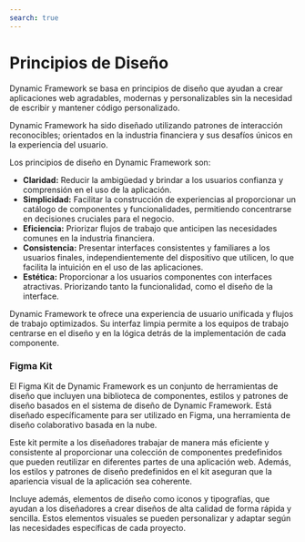 ```yaml
---
search: true
---
```


# Principios de Diseño

Dynamic Framework se basa en principios de diseño que ayudan a crear aplicaciones web agradables, modernas y personalizables sin la necesidad de escribir y mantener código personalizado.

Dynamic Framework ha sido diseñado utilizando patrones de interacción reconocibles; orientados en la industria financiera y sus desafíos únicos en la experiencia del usuario.

Los principios de diseño en Dynamic Framework son:
- **Claridad:** Reducir la ambigüedad y brindar a los usuarios confianza y comprensión en el uso de la aplicación.
- **Simplicidad:** Facilitar la construcción de experiencias al proporcionar un catálogo de componentes y funcionalidades, permitiendo concentrarse en decisiones cruciales para el negocio.
- **Eficiencia:** Priorizar flujos de trabajo que anticipen las necesidades comunes en la industria financiera.
- **Consistencia:** Presentar interfaces consistentes y familiares a los usuarios finales, independientemente del dispositivo que utilicen, lo que facilita la intuición en el uso de las aplicaciones.
- **Estética:** Proporcionar a los usuarios componentes con interfaces atractivas. Priorizando tanto la funcionalidad, como el diseño de la interface.

Dynamic Framework te ofrece una experiencia de usuario unificada y flujos de trabajo optimizados. Su interfaz limpia permite a los equipos de trabajo centrarse en el diseño y en la lógica detrás de la implementación de cada componente.

### Figma Kit
El Figma Kit de Dynamic Framework es un conjunto de herramientas de diseño que incluyen una biblioteca de componentes, estilos y patrones de diseño basados en el sistema de diseño de Dynamic Framework. Está diseñado específicamente para ser utilizado en Figma, una herramienta de diseño colaborativo basada en la nube.

Este kit permite a los diseñadores trabajar de manera más eficiente y consistente al proporcionar una colección de componentes predefinidos que pueden reutilizar en diferentes partes de una aplicación web. Además, los estilos y patrones de diseño predefinidos en el kit aseguran que la apariencia visual de la aplicación sea coherente.

Incluye además, elementos de diseño como iconos y tipografías, que ayudan a los diseñadores a crear diseños de alta calidad de forma rápida y sencilla. Estos elementos visuales se pueden personalizar y adaptar según las necesidades específicas de cada proyecto.
